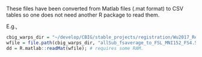 These files have been converted from Matlab files (.mat format) to CSV tables so one does not need another R package to read them.

E.g.,

```R
cbig_warps_dir = "~/develop/CBIG/stable_projects/registration/Wu2017_RegistrationFusion/bin/final_warps_FS5.3";
wfile = file.path(cbig_warps_dir, "allSub_fsaverage_to_FSL_MNI152_FS4.5.0_RF_ANTs_avgMapping.prop.mat");
dd = R.matlab::readMat(wfile); # requires some RAM.
```    

